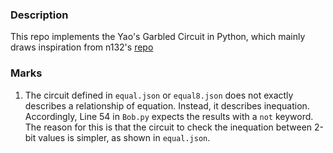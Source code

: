 ### Description
This repo implements the Yao's Garbled Circuit in Python, which mainly draws inspiration from n132's [repo](https://github.com/n132/SMC)

### Marks
1. The circuit defined in `equal.json` or `equal8.json` does not exactly describes a relationship of equation. Instead, it describes inequation. Accordingly, Line 54 in `Bob.py` expects the results with a `not` keyword. The reason for this is that the circuit to check the inequation between 2-bit values is simpler, as shown in `equal.json`.